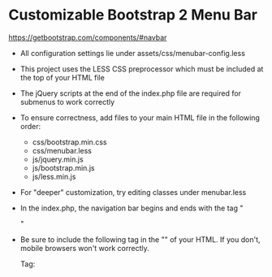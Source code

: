 
# Customizable Bootstrap 2 Menu Bar
https://getbootstrap.com/components/#navbar


- All configuration settings lie under assets/css/menubar-config.less

- This project uses the LESS CSS preprocessor which must be included at the top of your HTML file

- The jQuery scripts at the end of the index.php file are required for submenus to work correctly

- To ensure correctness, add files to your main HTML file in the following order:
    - css/bootstrap.min.css
    - css/menubar.less
    - js/jquery.min.js
    - js/bootstrap.min.js
    - js/less.min.js

- For "deeper" customization, try editing classes under menubar.less

- In the index.php, the navigation bar begins and ends with the tag "<nav>" 

- Be sure to include the following tag in the "<head>" of your HTML. If you don't, mobile browsers won't work correctly.
  
  Tag: <meta name="viewport" content="width=device-width, initial-scale=1">
